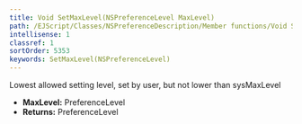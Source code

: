 ```yaml
---
title: Void SetMaxLevel(NSPreferenceLevel MaxLevel)
path: /EJScript/Classes/NSPreferenceDescription/Member functions/Void SetMaxLevel(NSPreferenceLevel p_0)
intellisense: 1
classref: 1
sortOrder: 5353
keywords: SetMaxLevel(NSPreferenceLevel)
---
```



Lowest allowed setting level, set by user, but not lower than sysMaxLevel



* **MaxLevel:** PreferenceLevel
* **Returns:** PreferenceLevel


